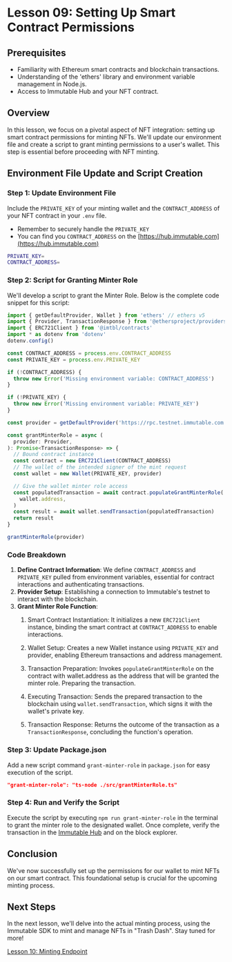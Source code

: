 # Lesson 09: Setting Up Smart Contract Permissions

## Prerequisites
- Familiarity with Ethereum smart contracts and blockchain transactions.
- Understanding of the 'ethers' library and environment variable management in Node.js.
- Access to Immutable Hub and your NFT contract.

## Overview
In this lesson, we focus on a pivotal aspect of NFT integration: setting up smart contract permissions for minting NFTs. We'll update our environment file and create a script to grant minting permissions to a user's wallet. This step is essential before proceeding with NFT minting.

## Environment File Update and Script Creation

### Step 1: Update Environment File
Include the `PRIVATE_KEY` of your minting wallet and the `CONTRACT_ADDRESS` of your NFT contract in your `.env` file.

 - Remember to securely handle the `PRIVATE_KEY`
- You can find you `CONTRACT_ADDRESS` on the [https://hub.immutable.com](https://hub.immutable.com)

```sh
PRIVATE_KEY=
CONTRACT_ADDRESS=
```

### Step 2: Script for Granting Minter Role
We'll develop a script to grant the Minter Role. Below is the complete code snippet for this script:

```typescript
import { getDefaultProvider, Wallet } from 'ethers' // ethers v5
import { Provider, TransactionResponse } from '@ethersproject/providers' // ethers v5
import { ERC721Client } from '@imtbl/contracts'
import * as dotenv from 'dotenv'
dotenv.config()

const CONTRACT_ADDRESS = process.env.CONTRACT_ADDRESS
const PRIVATE_KEY = process.env.PRIVATE_KEY

if (!CONTRACT_ADDRESS) {
  throw new Error('Missing environment variable: CONTRACT_ADDRESS')
}

if (!PRIVATE_KEY) {
  throw new Error('Missing environment variable: PRIVATE_KEY')
}

const provider = getDefaultProvider('https://rpc.testnet.immutable.com')

const grantMinterRole = async (
  provider: Provider,
): Promise<TransactionResponse> => {
  // Bound contract instance
  const contract = new ERC721Client(CONTRACT_ADDRESS)
  // The wallet of the intended signer of the mint request
  const wallet = new Wallet(PRIVATE_KEY, provider)

  // Give the wallet minter role access
  const populatedTransaction = await contract.populateGrantMinterRole(
    wallet.address,
  )
  const result = await wallet.sendTransaction(populatedTransaction)
  return result
}

grantMinterRole(provider)
```

### Code Breakdown
1. **Define Contract Information**: We define `CONTRACT_ADDRESS` and `PRIVATE_KEY` pulled from environment variables, essential for contract interactions and authenticating transactions.
2. **Provider Setup**: Establishing a connection to Immutable's testnet to interact with the blockchain.
3. **Grant Minter Role Function**: 
    1. Smart Contract Instantiation: It initializes a new `ERC721Client` instance, binding the smart contract at `CONTRACT_ADDRESS` to enable interactions.

    2. Wallet Setup: Creates a new Wallet instance using `PRIVATE_KEY` and provider, enabling Ethereum transactions and address management.

    3. Transaction Preparation: Invokes `populateGrantMinterRole` on the contract with wallet.address as the address that will be granted the minter role. Preparing the transaction.

    4. Executing Transaction: Sends the prepared transaction to the blockchain using `wallet.sendTransaction`, which signs it with the wallet's private key.

    5. Transaction Response: Returns the outcome of the transaction as a `TransactionResponse`, concluding the function's operation.

### Step 3: Update Package.json
Add a new script command `grant-minter-role` in `package.json` for easy execution of the script.

```json
"grant-minter-role": "ts-node ./src/grantMinterRole.ts"
```

### Step 4: Run and Verify the Script
Execute the script by executing `npm run grant-minter-role` in the terminal to grant the minter role to the designated wallet. Once complete, verify the transaction in the [Immutable Hub](https://hub.immutable.com) and on the block explorer.

## Conclusion
We've now successfully set up the permissions for our wallet to mint NFTs on our smart contract. This foundational setup is crucial for the upcoming minting process.

## Next Steps
In the next lesson, we'll delve into the actual minting process, using the Immutable SDK to mint and manage NFTs in "Trash Dash". Stay tuned for more!

[Lesson 10: Minting Endpoint](../10-Minting-Endpoint/README.md)
